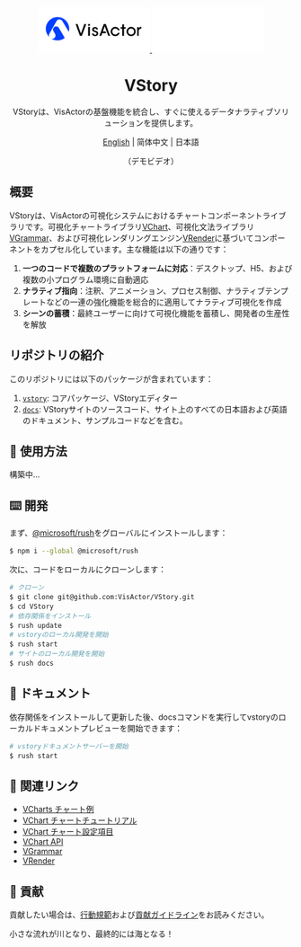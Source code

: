 <div align="center">
  <a href="https://github.com/VisActor#gh-light-mode-only" target="_blank">
    <img alt="VisActor Logo" width="200" src="https://github.com/VisActor/.github/blob/main/profile/logo_500_200_light.svg"/>
  </a>
  <a href="https://github.com/VisActor#gh-dark-mode-only" target="_blank">
    <img alt="VisActor Logo" width="200" src="https://github.com/VisActor/.github/blob/main/profile/logo_500_200_dark.svg"/>
  </a>
</div>

<div align="center">
  <h1>VStory</h1>
</div>

<div align="center">

VStoryは、VisActorの基盤機能を統合し、すぐに使えるデータナラティブソリューションを提供します。

</div>

<div align="center">

[English](./README.md) | 简体中文 | 日本語

</div>

<div align="center">

（デモビデオ）

</div>

## 概要

VStoryは、VisActorの可視化システムにおけるチャートコンポーネントライブラリです。可視化チャートライブラリ[VChart](https://github.com/VisActor/VChart)、可視化文法ライブラリ[VGrammar](https://github.com/VisActor/VGrammar)、および可視化レンダリングエンジン[VRender](https://github.com/VisActor/VRender)に基づいてコンポーネントをカプセル化しています。主な機能は以下の通りです：

1. **一つのコードで複数のプラットフォームに対応**：デスクトップ、H5、および複数の小プログラム環境に自動適応
2. **ナラティブ指向**：注釈、アニメーション、プロセス制御、ナラティブテンプレートなどの一連の強化機能を総合的に適用してナラティブ可視化を作成
3. **シーンの蓄積**：最終ユーザーに向けて可視化機能を蓄積し、開発者の生産性を解放

## リポジトリの紹介

このリポジトリには以下のパッケージが含まれています：

1. [`vstory`](https://sophon-ai.bytedance.net/paas/packages/vstory/): コアパッケージ、VStoryエディター
2. [`docs`](https://sophon-ai.bytedance.net/paas/docs/): VStoryサイトのソースコード、サイト上のすべての日本語および英語のドキュメント、サンプルコードなどを含む。

## 🔨 使用方法

構築中...

## ⌨️ 開発

まず、[@microsoft/rush](https://rushjs.io/pages/intro/get_started/)をグローバルにインストールします：

```bash
$ npm i --global @microsoft/rush
```

次に、コードをローカルにクローンします：

```bash
# クローン
$ git clone git@github.com:VisActor/VStory.git
$ cd VStory
# 依存関係をインストール
$ rush update
# vstoryのローカル開発を開始
$ rush start
# サイトのローカル開発を開始
$ rush docs
```

## 📖 ドキュメント

依存関係をインストールして更新した後、docsコマンドを実行してvstoryのローカルドキュメントプレビューを開始できます：

```bash
# vstoryドキュメントサーバーを開始
$ rush start
```

## 🔗 関連リンク

- [VCharts チャート例](https://www.visactor.io/vchart/example)
- [VChart チャートチュートリアル](https://www.visactor.io/vchart/guide/tutorial_docs/VChart_Website_Guide)
- [VChart チャート設定項目](https://www.visactor.io/vchart/option/)
- [VChart API](https://www.visactor.io/vchart/api/API/vchart)
- [VGrammar](https://www.visactor.io/vgrammar)
- [VRender](https://www.visactor.io/vrender)

## 🤝 貢献 [](https://github.com/VisActor/VChart/blob/main/CONTRIBUTING.md#your-first-pull-request)

貢献したい場合は、[行動規範](https://sophon-ai.bytedance.net/paas/CODE_OF_CONDUCT.md)および[貢献ガイドライン](https://sophon-ai.bytedance.net/paas/CONTRIBUTING.md)をお読みください。

小さな流れが川となり、最終的には海となる！

<a href="https://github.com/visactor/vstory/graphs/contributors"></a>
